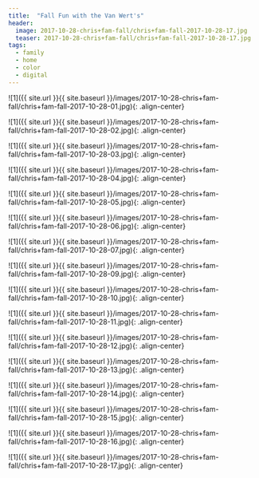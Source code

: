 ```yaml
---
title:  "Fall Fun with the Van Wert's"
header:
  image: 2017-10-28-chris+fam-fall/chris+fam-fall-2017-10-28-17.jpg
  teaser: 2017-10-28-chris+fam-fall/chris+fam-fall-2017-10-28-17.jpg
tags: 
  - family
  - home
  - color
  - digital
---
```


<p></p>
![1]({{ site.url }}{{ site.baseurl }}/images/2017-10-28-chris+fam-fall/chris+fam-fall-2017-10-28-01.jpg){: .align-center}
<figcaption> </figcaption>
<p></p>

<p></p>
![1]({{ site.url }}{{ site.baseurl }}/images/2017-10-28-chris+fam-fall/chris+fam-fall-2017-10-28-02.jpg){: .align-center}
<figcaption> </figcaption>
<p></p>

<p></p>
![1]({{ site.url }}{{ site.baseurl }}/images/2017-10-28-chris+fam-fall/chris+fam-fall-2017-10-28-03.jpg){: .align-center}
<figcaption> </figcaption>
<p></p>

<p></p>
![1]({{ site.url }}{{ site.baseurl }}/images/2017-10-28-chris+fam-fall/chris+fam-fall-2017-10-28-04.jpg){: .align-center}
<figcaption> </figcaption>
<p></p>

<p></p>
![1]({{ site.url }}{{ site.baseurl }}/images/2017-10-28-chris+fam-fall/chris+fam-fall-2017-10-28-05.jpg){: .align-center}
<figcaption> </figcaption>
<p></p>

<p></p>
![1]({{ site.url }}{{ site.baseurl }}/images/2017-10-28-chris+fam-fall/chris+fam-fall-2017-10-28-06.jpg){: .align-center}
<figcaption> </figcaption>
<p></p>

<p></p>
![1]({{ site.url }}{{ site.baseurl }}/images/2017-10-28-chris+fam-fall/chris+fam-fall-2017-10-28-07.jpg){: .align-center}
<figcaption> </figcaption>
<p></p>

<p></p>
![1]({{ site.url }}{{ site.baseurl }}/images/2017-10-28-chris+fam-fall/chris+fam-fall-2017-10-28-09.jpg){: .align-center}
<figcaption> </figcaption>
<p></p>

<p></p>
![1]({{ site.url }}{{ site.baseurl }}/images/2017-10-28-chris+fam-fall/chris+fam-fall-2017-10-28-10.jpg){: .align-center}
<figcaption> </figcaption>
<p></p>

<p></p>
![1]({{ site.url }}{{ site.baseurl }}/images/2017-10-28-chris+fam-fall/chris+fam-fall-2017-10-28-11.jpg){: .align-center}
<figcaption> </figcaption>
<p></p>

<p></p>
![1]({{ site.url }}{{ site.baseurl }}/images/2017-10-28-chris+fam-fall/chris+fam-fall-2017-10-28-12.jpg){: .align-center}
<figcaption> </figcaption>
<p></p>

<p></p>
![1]({{ site.url }}{{ site.baseurl }}/images/2017-10-28-chris+fam-fall/chris+fam-fall-2017-10-28-13.jpg){: .align-center}
<figcaption> </figcaption>
<p></p>

<p></p>
![1]({{ site.url }}{{ site.baseurl }}/images/2017-10-28-chris+fam-fall/chris+fam-fall-2017-10-28-14.jpg){: .align-center}
<figcaption> </figcaption>
<p></p>

<p></p>
![1]({{ site.url }}{{ site.baseurl }}/images/2017-10-28-chris+fam-fall/chris+fam-fall-2017-10-28-15.jpg){: .align-center}
<figcaption> </figcaption>
<p></p>

<p></p>
![1]({{ site.url }}{{ site.baseurl }}/images/2017-10-28-chris+fam-fall/chris+fam-fall-2017-10-28-16.jpg){: .align-center}
<figcaption> </figcaption>
<p></p>

<p></p>
![1]({{ site.url }}{{ site.baseurl }}/images/2017-10-28-chris+fam-fall/chris+fam-fall-2017-10-28-17.jpg){: .align-center}
<figcaption> </figcaption>
<p></p>

